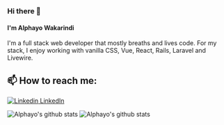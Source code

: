 ### Hi there 👋
#### I'm Alphayo Wakarindi

I'm a full stack web developer that mostly breaths and lives code. For my stack, I enjoy working with vanilla CSS, Vue, React, Rails, Laravel and Livewire.

## 📫 How to reach me: 
[![Linkedin](https://i.stack.imgur.com/gVE0j.png) LinkedIn](https://www.linkedin.com/in/alphayo-wakarindi-15a825236/)

![Alphayo's github stats](https://github-readme-stats.vercel.app/api?username=alphayowakarindi&show_icons=true&theme=dark)
![Alphayo's github stats](https://github-readme-stats.vercel.app/api/top-langs/?username=alphayowakarindi&theme=dark&layout=compact)




















<!--
**alphayowakarindi/alphayowakarindi** is a ✨ _special_ ✨ repository because its `README.md` (this file) appears on your GitHub profile.




















Here are some ideas to get you started:

- 🔭 I’m currently working on ...
- 🌱 I’m currently learning ...
- 👯 I’m looking to collaborate on ...
- 🤔 I’m looking for help with ...
- 💬 Ask me about ...
- 📫 How to reach me: ...
- 😄 Pronouns: ...
- ⚡ Fun fact: ...
-->
